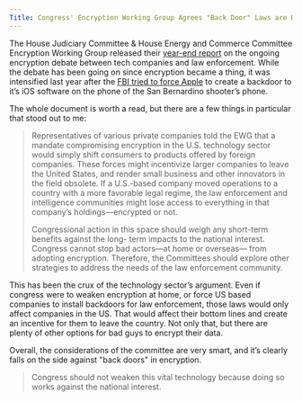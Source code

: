 ```yaml
---
Title: Congress' Encryption Working Group Agrees "Back Door" Laws are Harmful
---
```


The House Judiciary Committee & House Energy and Commerce Committee Encryption Working Group released their [year-end report][1] on the ongoing encryption debate between tech companies and law enforcement. While the debate has been going on since encryption became a thing, it was intensified last year after the [FBI tried to force Apple][2] to create a backdoor to it’s iOS software on the phone of the San Bernardino shooter’s phone.

The whole document is worth a read, but there are a few things in particular that stood out to me:

> Representatives of various private companies told the EWG that a mandate 
> compromising encryption in the U.S. technology sector would simply shift 
> consumers to products offered by foreign companies. These forces might 
> incentivize larger companies to leave the United States, and render small 
> business and other innovators in the field obsolete. If a U.S.-based company 
> moved operations to a country with a more favorable legal regime, the law 
> enforcement and intelligence communities might lose access to everything in 
> that company’s holdings—encrypted or not.
> 
> Congressional action in this space should weigh any short-term benefits 
> against the long- term impacts to the national interest. Congress cannot stop 
> bad actors—at home or overseas— from adopting encryption. Therefore, the 
> Committees should explore other strategies to address the needs of the law 
> enforcement community.

This has been the crux of the technology sector’s argument. Even if congress were to weaken encryption at home, or force US based companies to install backdoors for law enforcement, those laws would only affect companies in the US. That would affect their bottom lines and create an incentive for them to leave the country. Not only that, but there are plenty of other options for bad guys to encrypt their data.

Overall, the considerations of the committee are very smart, and it’s clearly falls on the side against "back doors" in encryption.

> Congress should not weaken this vital technology because doing so works 
> against the national interest.

[1]: https://web.archive.org/web/20170104234052/https://judiciary.house.gov/wp-content/uploads/2016/12/20161220EWGFINALReport.pdf
[2]: https://web.archive.org/web/20170104234052/http://www.vox.com/2016/2/17/11037748/fbi-apple-san-bernardino